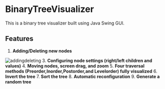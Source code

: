 # BinaryTreeVisualizer
This is a binary tree visualizer built using Java Swing GUI. 
## Features
1. **Adding/Deleting new nodes**

![addingdeleting](https://user-images.githubusercontent.com/72180759/148437602-c2791f0c-27f3-43d0-a1cd-37366ffaf735.gif)
3. **Configuring node settings (right/left children and values)**
4. **Moving nodes, screen drag, and zoom**
5. **Four traversal methods (Preorder,Inorder,Postorder,and Levelorder) fully visualized**
6. **Invert the tree**
7. **Sort the tree**
8. **Automatic reconfiguration**
9. **Generate a random tree**
